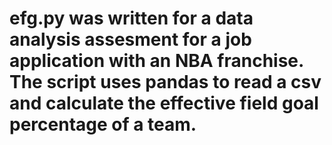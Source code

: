 # efg.py was written for a data analysis assesment for a job application with an NBA franchise. The script uses pandas to read a csv and calculate the effective field goal percentage of a team.
